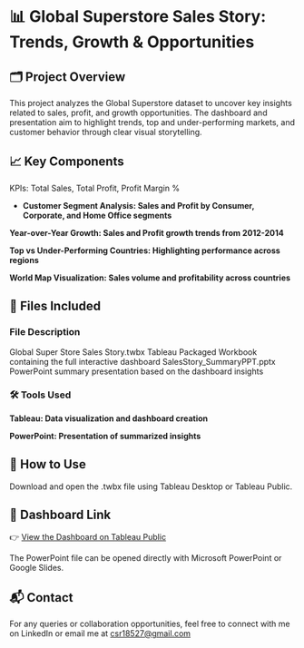 # 📊 Global Superstore Sales Story: Trends, Growth & Opportunities

## 🗂 Project Overview
This project analyzes the Global Superstore dataset to uncover key insights related to sales, profit, and growth opportunities. The dashboard and presentation aim to highlight trends, top and under-performing markets, and customer behavior through clear visual storytelling.

## 📈 Key Components
KPIs: Total Sales, Total Profit, Profit Margin %

- **Customer Segment Analysis: Sales and Profit by Consumer, Corporate, and Home Office segments**

**Year-over-Year Growth: Sales and Profit growth trends from 2012-2014**

**Top vs Under-Performing Countries: Highlighting performance across regions**

**World Map Visualization: Sales volume and profitability across countries**

## 📂 Files Included

### File	Description
Global Super Store Sales Story.twbx	Tableau Packaged Workbook containing the full interactive dashboard
SalesStory_SummaryPPT.pptx	PowerPoint summary presentation based on the dashboard insights
### 🛠 Tools Used
**Tableau: Data visualization and dashboard creation**

**PowerPoint: Presentation of summarized insights**

## 🚀 How to Use
Download and open the .twbx file using Tableau Desktop or Tableau Public.
## 🔗 Dashboard Link

👉 [View the Dashboard on Tableau Public](https://public.tableau.com/app/profile/chandana.s.r/viz/GlobalSuperStoreSalesStory_17456809827250/GlobalSuperStoreSalesStory)  

The PowerPoint file can be opened directly with Microsoft PowerPoint or Google Slides.

## 📬 Contact
For any queries or collaboration opportunities, feel free to connect with me on LinkedIn or email me at csr18527@gmail.com

